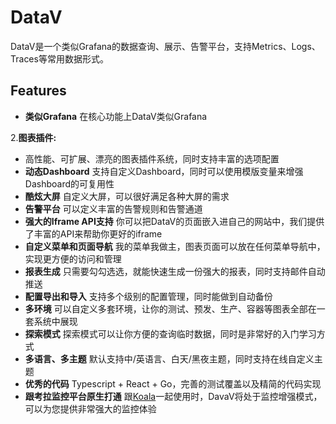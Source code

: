 # DataV

DataV是一个类似Grafana的数据查询、展示、告警平台，支持Metrics、Logs、Traces等常用数据形式。

## Features
- **类似Grafana** 
    在核心功能上DataV类似Grafana

2.**图表插件:** 
- 高性能、可扩展、漂亮的图表插件系统，同时支持丰富的选项配置
- **动态Dashboard** 支持自定义Dashboard，同时可以使用模版变量来增强Dashboard的可复用性
- **酷炫大屏** 自定义大屏，可以很好满足各种大屏的需求
- **告警平台** 可以定义丰富的告警规则和告警通道
- **强大的Iframe API支持** 你可以把DataV的页面嵌入进自己的网站中，我们提供了丰富的API来帮助你更好的iframe
- **自定义菜单和页面导航** 我的菜单我做主，图表页面可以放在任何菜单导航中，实现更方便的访问和管理
- **报表生成** 只需要勾勾选选，就能快速生成一份强大的报表，同时支持邮件自动推送
- **配置导出和导入** 支持多个级别的配置管理，同时能做到自动备份
- **多环境** 可以自定义多套环境，让你的测试、预发、生产、容器等图表全部在一套系统中展现
- **探索模式** 探索模式可以让你方便的查询临时数据，同时是非常好的入门学习方式
- **多语言、多主题** 默认支持中/英语言、白天/黑夜主题，同时支持在线自定义主题
- **优秀的代码** Typescript + React + Go，完善的测试覆盖以及精简的代码实现
- **跟考拉监控平台原生打通** 跟[Koala](https://github.com/apm-ai/koala)一起使用时，DavaV将处于监控增强模式，可以为您提供非常强大的监控体验

